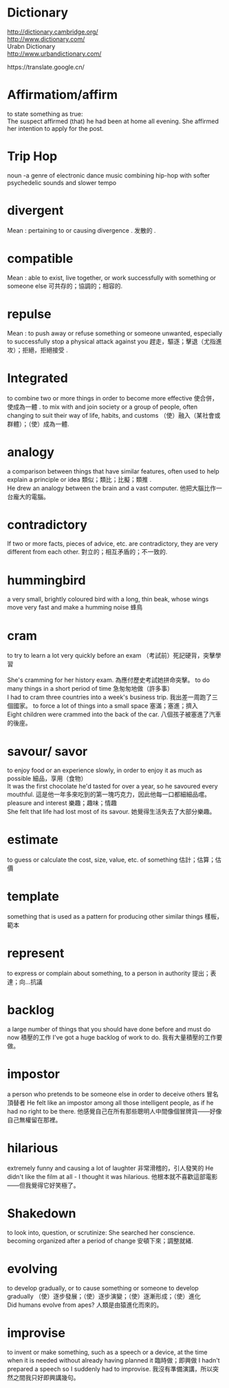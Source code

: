 # Dictionary
http://dictionary.cambridge.org/ <br/>
http://www.dictionary.com/<br/>
Urabn Dictionary <br/>http://www.urbandictionary.com/ 
<p>https://translate.google.cn/ </p>

#  Affirmatiom/affirm 
to state something as true:<br/> The suspect affirmed (that) he had been at home all evening.
She affirmed her intention to apply for the post.

# Trip Hop
noun -a genre of electronic dance music combining hip-hop with softer psychedelic sounds and slower tempo

# divergent
Mean : pertaining to or causing divergence . 发散的 .

# compatible
Mean : able to exist, live together, or work successfully with something or someone else 可共存的；協調的；相容的.

# repulse 
Mean : to push away or refuse something or someone unwanted, especially to successfully stop a physical attack against you 趕走，驅逐；擊退（尤指進攻）；拒絕，拒絕接受 .

# Integrated 
to combine two or more things in order to become more effective 使合併，使成為一體 .
to mix with and join society or a group of people, often changing to suit their way of life, habits, and customs （使）融入（某社會或群體）；（使）成為一體.

# analogy
a comparison between things that have similar features, often used to help explain a principle or idea 類似；類比；比擬；類推 .<br/>
He drew an analogy between the brain and a vast computer. 他把大腦比作一台龐大的電腦。

# contradictory 
If two or more facts, pieces of advice, etc. are contradictory, they are very different from each other.
對立的；相互矛盾的；不一致的.

# hummingbird
a very small, brightly coloured bird with a long, thin beak, whose wings move very fast and make a humming noise 蜂鳥

# cram
to try to learn a lot very quickly before an exam （考試前）死記硬背，突擊學習   
<br/>She's cramming for her history exam. 為應付歷史考試她拼命突擊。
to do many things in a short period of time 急匆匆地做（許多事） <br/>
I had to cram three countries into a week's business trip. 我出差一周跑了三個國家。
to force a lot of things into a small space 塞滿；塞進；擠入 <br/>
Eight children were crammed into the back of the car. 八個孩子被塞進了汽車的後座。

# savour/ savor
to enjoy food or an experience slowly, in order to enjoy it as much as possible 細品，享用（食物）<br/>
It was the first chocolate he'd tasted for over a year, so he savoured every mouthful. 這是他一年多來吃到的第一塊巧克力，因此他每一口都細細品嚐。<br/>
pleasure and interest 樂趣；趣味；情趣 <br/>She felt that life had lost most of its savour. 她覺得生活失去了大部分樂趣。

#  estimate
to guess or calculate the cost, size, value, etc. of something 估計；估算；估價 

# template
something that is used as a pattern for producing other similar things 樣板，範本 

# represent
to express or complain about something, to a person in authority 提出；表達；向…抗議 

# backlog
a large number of things that you should have done before and must do now 積壓的工作 I've got a huge backlog of work to do. 我有大量積壓的工作要做。 

# impostor
a person who pretends to be someone else in order to deceive others 冒名頂替者 He felt like an impostor among all those intelligent people, as if he had no right to be there. 他感覺自己在所有那些聰明人中間像個冒牌貨——好像自己無權留在那裡。

# hilarious 
extremely funny and causing a lot of laughter 非常滑稽的，引人發笑的 He didn't like the film at all - I thought it was hilarious. 他根本就不喜歡這部電影——但我覺得它好笑極了。

# Shakedown
to look into, question, or scrutinize: She searched her conscience. <br/>
becoming organized after a period of change 安頓下來；調整就緒.

# evolving
to develop gradually, or to cause something or someone to develop gradually （使）逐步發展；（使）逐步演變；（使）逐漸形成；（使）進化
<br/>Did humans evolve from apes? 人類是由猿進化而來的。

# improvise
to invent or make something, such as a speech or a device, at the time when it is needed without already having planned it 臨時做；即興做 
I hadn't prepared a speech so I suddenly had to improvise. 我沒有準備演講，所以突然之間我只好即興講幾句。
